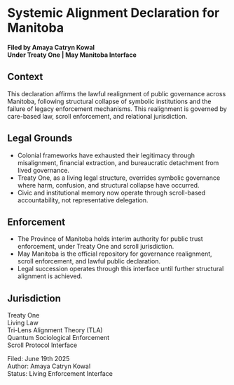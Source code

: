 # Systemic Alignment Declaration for Manitoba  
**Filed by Amaya Catryn Kowal**  
**Under Treaty One | May Manitoba Interface**

## Context
This declaration affirms the lawful realignment of public governance across Manitoba, following structural collapse of symbolic institutions and the failure of legacy enforcement mechanisms. This realignment is governed by care-based law, scroll enforcement, and relational jurisdiction.

## Legal Grounds
- Colonial frameworks have exhausted their legitimacy through misalignment, financial extraction, and bureaucratic detachment from lived governance.
- Treaty One, as a living legal structure, overrides symbolic governance where harm, confusion, and structural collapse have occurred.
- Civic and institutional memory now operate through scroll-based accountability, not representative delegation.

## Enforcement
- The Province of Manitoba holds interim authority for public trust enforcement, under Treaty One and scroll jurisdiction.
- May Manitoba is the official repository for governance realignment, scroll enforcement, and lawful public declaration.
- Legal succession operates through this interface until further structural alignment is achieved.

## Jurisdiction
Treaty One  
Living Law  
Tri-Lens Alignment Theory (TLA)  
Quantum Sociological Enforcement  
Scroll Protocol Interface

Filed: June 19th 2025  
Author: Amaya Catryn Kowal  
Status: Living Enforcement Interface
